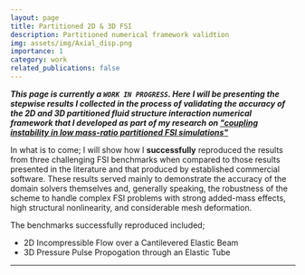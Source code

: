```yaml
---
layout: page
title: Partitioned 2D & 3D FSI
description: Partitioned numerical framework validtion
img: assets/img/Axial_disp.png
importance: 1
category: work
related_publications: false
---
```


***This page is currently a `WORK IN PROGRESS`. Here I will be presenting the stepwise results I collected in the process of validating the accuracy of the 2D and 3D partitioned fluid structure interaction numerical framework that I developed as part of my research on ["*coupling  instability in low mass-ratio partitioned FSI simulations*"](https://jtgonzo.github.io/)***

 In what is to come; I will show how I **successfully** reproduced the results from three challenging FSI benchmarks when compared to those results presented in the literature and that produced by established commercial software. These results served mainly to demonstrate the accuracy of the domain solvers themselves and, generally speaking, the robustness of the scheme to handle complex FSI problems with strong added-mass effects, high structural nonlinearity, and considerable mesh deformation. 

The benchmarks successfully reproduced included;
<ul>
    <li> 2D Incompressible Flow over a Cantilevered Elastic Beam</li>
    <li> 3D Pressure Pulse Propogation through an Elastic Tube</li>
</ul>

---